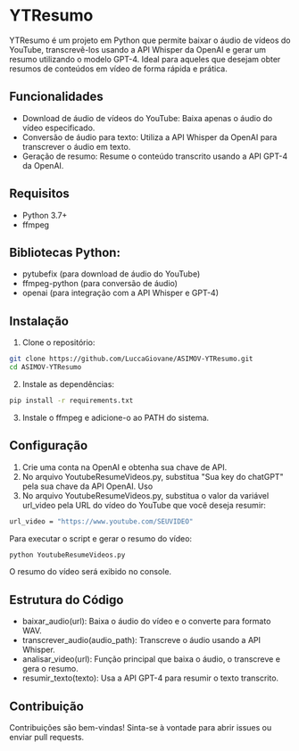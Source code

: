 # YTResumo
YTResumo é um projeto em Python que permite baixar o áudio de vídeos do YouTube, transcrevê-los usando a API Whisper da OpenAI e gerar um resumo utilizando o modelo GPT-4. Ideal para aqueles que desejam obter resumos de conteúdos em vídeo de forma rápida e prática.

## Funcionalidades
- Download de áudio de vídeos do YouTube: Baixa apenas o áudio do vídeo especificado.
- Conversão de áudio para texto: Utiliza a API Whisper da OpenAI para transcrever o áudio em texto.
- Geração de resumo: Resume o conteúdo transcrito usando a API GPT-4 da OpenAI.

## Requisitos
- Python 3.7+
- ffmpeg

## Bibliotecas Python:
- pytubefix (para download de áudio do YouTube)
- ffmpeg-python (para conversão de áudio)
- openai (para integração com a API Whisper e GPT-4)

## Instalação

1. Clone o repositório:

```bash
git clone https://github.com/LuccaGiovane/ASIMOV-YTResumo.git
cd ASIMOV-YTResumo
```

2. Instale as dependências:

```bash
pip install -r requirements.txt
```

3. Instale o ffmpeg e adicione-o ao PATH do sistema.

## Configuração
1. Crie uma conta na OpenAI e obtenha sua chave de API.
2. No arquivo YoutubeResumeVideos.py, substitua "Sua key do chatGPT" pela sua chave da API OpenAI.
Uso
3. No arquivo YoutubeResumeVideos.py, substitua o valor da variável url_video pela URL do vídeo do YouTube que você deseja resumir:
```bash
url_video = "https://www.youtube.com/SEUVIDEO"
```
Para executar o script e gerar o resumo do vídeo:

```bash
python YoutubeResumeVideos.py
```
O resumo do vídeo será exibido no console.

## Estrutura do Código
- baixar_audio(url): Baixa o áudio do vídeo e o converte para formato WAV.
- transcrever_audio(audio_path): Transcreve o áudio usando a API Whisper.
- analisar_video(url): Função principal que baixa o áudio, o transcreve e gera o resumo.
- resumir_texto(texto): Usa a API GPT-4 para resumir o texto transcrito.

## Contribuição
Contribuições são bem-vindas! Sinta-se à vontade para abrir issues ou enviar pull requests.

